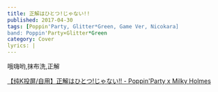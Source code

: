 ```yaml
---
title: 正解はひとつ!じゃない!!
published: 2017-04-30
tags: [Poppin'Party, Glitter*Green, Game Ver, Nicokara]
band: Poppin'Party×Glitter*Green
category: Cover
lyrics: |
---
```

哦嗨哟,抹布洗,正解

<summary>
    <a href="https://www.bilibili.com/video/BV1cctzzPEEP/">
        【纯K投屏/自用】正解はひとつ!じゃない!! - Poppin'Party x Milky Holmes
    </a>
</summary>
